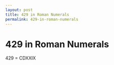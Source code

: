 ```yaml
---
layout: post
title: 429 in Roman Numerals
permalink: 429-in-roman-numerals
---
```


# 429 in Roman Numerals

429 = CDXXIX
